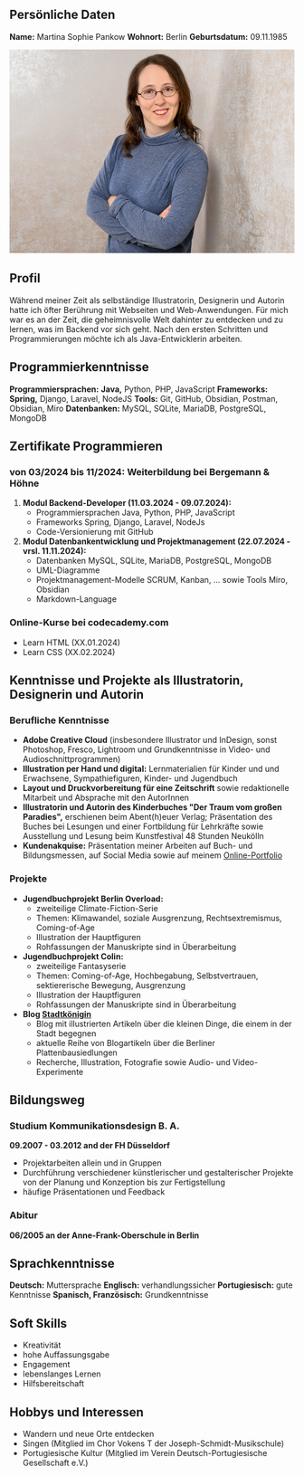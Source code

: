 ## Persönliche Daten

**Name:** Martina Sophie Pankow
**Wohnort:** Berlin
**Geburtsdatum:** 09.11.1985

![Foto von Martina Sophie Pankow](MaPankow.jpg)


## Profil
Während meiner Zeit als selbständige Illustratorin, Designerin und Autorin hatte ich öfter Berührung mit Webseiten und Web-Anwendungen. Für mich war es an der Zeit, die geheimnisvolle Welt dahinter zu entdecken und zu lernen, was im Backend vor sich geht. Nach den ersten Schritten und Programmierungen möchte ich als Java-Entwicklerin arbeiten.
## Programmierkenntnisse
**Programmiersprachen:** **Java,** Python, PHP, JavaScript
**Frameworks:** **Spring,** Django, Laravel, NodeJS
**Tools:** Git, GitHub, Obsidian, Postman, Obsidian, Miro
**Datenbanken:** MySQL, SQLite, MariaDB, PostgreSQL, MongoDB

## Zertifikate Programmieren

### von 03/2024 bis 11/2024: Weiterbildung  bei Bergemann & Höhne

1. **Modul Backend-Developer (11.03.2024 - 09.07.2024):** 
	- Programmiersprachen Java, Python, PHP, JavaScript
	- Frameworks Spring, Django, Laravel, NodeJs
	- Code-Versionierung mit GitHub
2. **Modul Datenbankentwicklung und Projektmanagement (22.07.2024 - vrsl. 11.11.2024):**
	- Datenbanken MySQL, SQLite, MariaDB, PostgreSQL, MongoDB
	- UML-Diagramme
	- Projektmanagement-Modelle SCRUM, Kanban, ... sowie Tools Miro, Obsidian
	- Markdown-Language

### Online-Kurse bei codecademy.com
- Learn HTML (XX.01.2024)
- Learn CSS (XX.02.2024)

## Kenntnisse und Projekte als Illustratorin, Designerin und Autorin

### Berufliche  Kenntnisse
- **Adobe Creative Cloud** (insbesondere Illustrator und InDesign, sonst Photoshop, Fresco, Lightroom und Grundkenntnisse in Video- und Audioschnittprogrammen)
- **Illustration per Hand und digital:**  Lernmaterialien für Kinder und und Erwachsene, Sympathiefiguren, Kinder- und Jugendbuch
- **Layout und Druckvorbereitung für eine Zeitschrift** sowie redaktionelle Mitarbeit und Absprache mit den AutorInnen
- **Illustratorin und Autorin des Kinderbuches "Der Traum vom großen Paradies",** erschienen beim Abent(h)euer Verlag; Präsentation des Buches bei Lesungen und einer Fortbildung für Lehrkräfte sowie Ausstellung und Lesung beim Kunstfestival 48 Stunden Neukölln
- **Kundenakquise:** Präsentation meiner Arbeiten auf Buch- und Bildungsmessen, auf Social Media sowie auf meinem [Online-Portfolio](https://www.msp-world.de/)


### Projekte
- **Jugendbuchprojekt Berlin Overload:** 
	- zweiteilige Climate-Fiction-Serie
	- Themen: Klimawandel, soziale Ausgrenzung, Rechtsextremismus, Coming-of-Age
	- Illustration der Hauptfiguren
	- Rohfassungen der Manuskripte sind in Überarbeitung
- **Jugendbuchprojekt Colin:** 
	- zweiteilige Fantasyserie
	- Themen: Coming-of-Age, Hochbegabung, Selbstvertrauen, sektiererische Bewegung, Ausgrenzung
	- Illustration der Hauptfiguren
	- Rohfassungen der Manuskripte sind in Überarbeitung
- **Blog [Stadtkönigin](https://www.msp-world.de/stadtkoenigin/)** 
	- Blog mit illustrierten Artikeln über die kleinen Dinge, die einem in der Stadt begegnen
	- aktuelle Reihe von Blogartikeln über die Berliner Plattenbausiedlungen
	- Recherche, Illustration, Fotografie sowie Audio- und Video-Experimente

## Bildungsweg

### Studium Kommunikationsdesign B. A.
**09.2007 - 03.2012 and der FH Düsseldorf**
- Projektarbeiten allein und in Gruppen
- Durchführung verschiedener künstlerischer und gestalterischer Projekte von der Planung und Konzeption bis zur Fertigstellung
- häufige Präsentationen und Feedback

### Abitur
**06/2005 an der Anne-Frank-Oberschule in Berlin**

## Sprachkenntnisse
**Deutsch:** Muttersprache
**Englisch:** verhandlungssicher
**Portugiesisch:** gute Kenntnisse
**Spanisch, Französisch:** Grundkenntnisse

## Soft Skills
- Kreativität
- hohe Auffassungsgabe
- Engagement
- lebenslanges Lernen
- Hilfsbereitschaft

## Hobbys und Interessen
- Wandern und neue Orte entdecken
- Singen (Mitglied im Chor Vokens T der Joseph-Schmidt-Musikschule)
- Portugiesische Kultur (Mitglied im Verein Deutsch-Portugiesische Gesellschaft e.V.)








